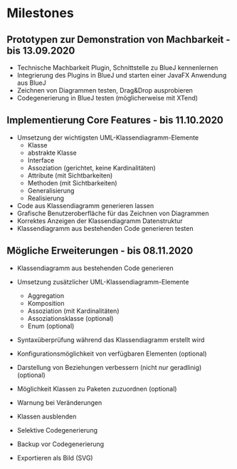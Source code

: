 # Milestones

## Prototypen zur Demonstration von Machbarkeit - bis 13.09.2020
- Technische Machbarkeit Plugin, Schnittstelle zu BlueJ kennenlernen
- Integrierung des Plugins in BlueJ und starten einer JavaFX Anwendung aus BlueJ
- Zeichnen von Diagrammen testen, Drag&Drop ausprobieren
- Codegenerierung in BlueJ testen (möglicherweise mit XTend)

## Implementierung Core Features - bis 11.10.2020
- Umsetzung der wichtigsten UML-Klassendiagramm-Elemente 
	- Klasse
	- abstrakte Klasse
	- Interface
	- Assoziation (gerichtet, keine Kardinalitäten)
	- Attribute (mit Sichtbarkeiten)
	- Methoden (mit Sichtbarkeiten)
	- Generalisierung
	- Realisierung
- Code aus Klassendiagramm generieren lassen
- Grafische Benutzeroberfläche für das Zeichnen von Diagrammen
- Korrektes Anzeigen der Klassendiagramm Datenstruktur
- Klassendiagramm aus bestehenden Code generieren testen

## Mögliche Erweiterungen - bis 08.11.2020
- Klassendiagramm aus bestehenden Code generieren
- Umsetzung zusätzlicher UML-Klassendiagramm-Elemente
	- Aggregation
	- Komposition
	- Assoziation (mit Kardinalitäten)
	- Assoziationsklasse (optional)
	- Enum (optional)
- Syntaxüberprüfung während das Klassendiagramm erstellt wird
- Konfigurationsmöglichkeit von verfügbaren Elementen (optional)
- Darstellung von Beziehungen verbessern (nicht nur geradlinig) (optional)
- Möglichkeit Klassen zu Paketen zuzuordnen (optional)

- Warnung bei Veränderungen
- Klassen ausblenden
- Selektive Codegenerierung
- Backup vor Codegenerierung
- Exportieren als Bild (SVG)
